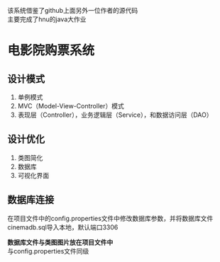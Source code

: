该系统借鉴了github上面另外一位作者的源代码  
主要完成了hnu的java大作业

# 电影院购票系统

## 设计模式

1. 单例模式
2. MVC（Model-View-Controller）模式
3. 表现层（Controller），业务逻辑层（Service），和数据访问层（DAO）

## 设计优化

1. 类图简化
2. 数据库
3. 可视化界面

## 数据库连接

在项目文件中的config.properties文件中修改数据库参数，并将数据库文件cinemadb.sql导入本地，默认端口3306

**数据库文件与类图图片放在项目文件中**  
与config.properties文件同级









